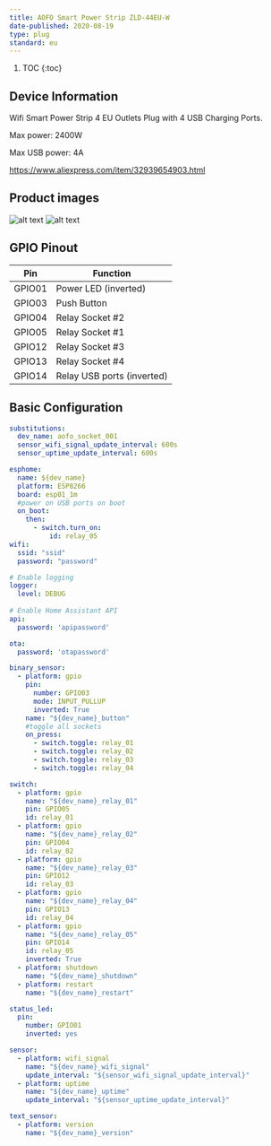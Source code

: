 ```yaml
---
title: AOFO Smart Power Strip ZLD-44EU-W
date-published: 2020-08-19
type: plug
standard: eu
---
```


1. TOC
{:toc}

## Device Information

Wifi Smart Power Strip 4 EU Outlets Plug with 4 USB Charging Ports.

Max power: 2400W

Max USB power: 4A

https://www.aliexpress.com/item/32939654903.html

## Product images

![alt text](/20200816_135301.jpg "AOFO Smart Power Strip ZLD-44EU-W inside 1")
![alt text](/20200819_112354.jpg "AOFO Smart Power Strip ZLD-44EU-W inside 2")

## GPIO Pinout

| Pin     | Function                           |
|---------|------------------------------------|
| GPIO01  | Power LED (inverted)               |
| GPIO03  | Push Button                        |
| GPIO04  | Relay Socket #2                    |
| GPIO05  | Relay Socket #1                    |
| GPIO12  | Relay Socket #3                    |
| GPIO13  | Relay Socket #4                    |
| GPIO14  | Relay USB ports (inverted)         |

## Basic Configuration

```yaml
substitutions:
  dev_name: aofo_socket_001
  sensor_wifi_signal_update_interval: 600s
  sensor_uptime_update_interval: 600s

esphome:
  name: ${dev_name}
  platform: ESP8266
  board: esp01_1m
  #power on USB ports on boot
  on_boot:
    then:
      - switch.turn_on:
          id: relay_05
wifi:
  ssid: "ssid"
  password: "password"

# Enable logging
logger:
  level: DEBUG
  
# Enable Home Assistant API
api:
  password: 'apipassword'

ota:
  password: 'otapassword'

binary_sensor:
  - platform: gpio
    pin:
      number: GPIO03
      mode: INPUT_PULLUP
      inverted: True
    name: "${dev_name}_button"
    #toggle all sockets
    on_press:
      - switch.toggle: relay_01
      - switch.toggle: relay_02
      - switch.toggle: relay_03
      - switch.toggle: relay_04

switch:
  - platform: gpio
    name: "${dev_name}_relay_01"
    pin: GPIO05
    id: relay_01
  - platform: gpio
    name: "${dev_name}_relay_02"
    pin: GPIO04
    id: relay_02
  - platform: gpio
    name: "${dev_name}_relay_03"
    pin: GPIO12
    id: relay_03
  - platform: gpio
    name: "${dev_name}_relay_04"
    pin: GPIO13
    id: relay_04
  - platform: gpio
    name: "${dev_name}_relay_05"
    pin: GPIO14
    id: relay_05
    inverted: True
  - platform: shutdown
    name: "${dev_name}_shutdown"
  - platform: restart
    name: "${dev_name}_restart"

status_led:
  pin:
    number: GPIO01
    inverted: yes

sensor:
  - platform: wifi_signal
    name: "${dev_name}_wifi_signal"
    update_interval: "${sensor_wifi_signal_update_interval}"
  - platform: uptime
    name: "${dev_name}_uptime"
    update_interval: "${sensor_uptime_update_interval}"

text_sensor:
  - platform: version
    name: "${dev_name}_version"
```
